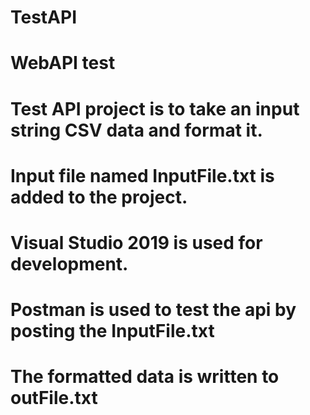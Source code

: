 # TestAPI
# WebAPI test
# Test API project is to take an input string CSV data and format it.
# Input file named InputFile.txt is added to the project.
# Visual Studio 2019 is used for development.
# Postman is used to test the api by posting the InputFile.txt
# The formatted data is written to outFile.txt
